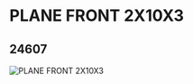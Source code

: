 # PLANE FRONT 2X10X3
## 24607
![PLANE FRONT 2X10X3](https://lc-www-live-s.legocdn.com/media/bricks/5/2/6133615.jpg)